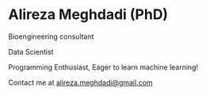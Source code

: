 <meta name="description" content="Personal Github account">
<meta name="keywords" content="Python, Machine Learning, Deep Learning, Alireza Meghdadi">
<link rel="author" href="https://www.linkedin.com/in/alirezameghdadi/"/>

# Alireza Meghdadi (PhD)

Bioengineering consultant

Data Scientist

Programming Enthusiast, Eager to learn machine learning!

Contact me at alireza.meghdadi@gmail.com

<!---
aliizzzzz/aliizzzzz is a ✨ special ✨ repository because its `README.md` (this file) appears on your GitHub profile.
You can click the Preview link to take a look at your changes.
--->
